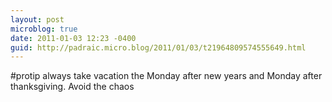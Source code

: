 ```yaml
---
layout: post
microblog: true
date: 2011-01-03 12:23 -0400
guid: http://padraic.micro.blog/2011/01/03/t21964809574555649.html
---
```

#protip always take vacation the Monday after new years and Monday after thanksgiving. Avoid the chaos

